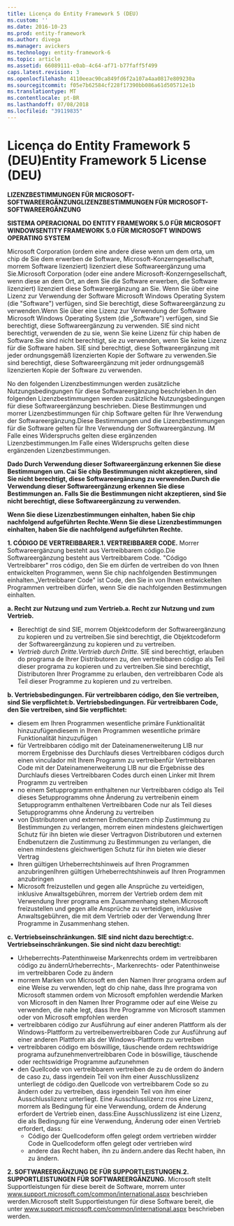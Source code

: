 ```yaml
---
title: Licença do Entity Framework 5 (DEU)
ms.custom: ''
ms.date: 2016-10-23
ms.prod: entity-framework
ms.author: divega
ms.manager: avickers
ms.technology: entity-framework-6
ms.topic: article
ms.assetid: 66089111-e0ab-4c64-af71-b77faff5f499
caps.latest.revision: 3
ms.openlocfilehash: 4110eeac90ca849fd6f2a107a4aa0817e809230a
ms.sourcegitcommit: f05e7b62584cf228f17390bb086a61d505712e1b
ms.translationtype: MT
ms.contentlocale: pt-BR
ms.lasthandoff: 07/08/2018
ms.locfileid: "39119835"
---
```

# <a name="entity-framework-5-license-deu"></a><span data-ttu-id="5b8d1-102">Licença do Entity Framework 5 (DEU)</span><span class="sxs-lookup"><span data-stu-id="5b8d1-102">Entity Framework 5 License (DEU)</span></span>
<span data-ttu-id="5b8d1-103">**LIZENZBESTIMMUNGEN FÜR MICROSOFT-SOFTWAREERGÄNZUNG**</span><span class="sxs-lookup"><span data-stu-id="5b8d1-103">**LIZENZBESTIMMUNGEN FÜR MICROSOFT-SOFTWAREERGÄNZUNG**</span></span>

<span data-ttu-id="5b8d1-104">**SISTEMA OPERACIONAL DO ENTITY FRAMEWORK 5.0 FÜR MICROSOFT WINDOWS**</span><span class="sxs-lookup"><span data-stu-id="5b8d1-104">**ENTITY FRAMEWORK 5.0 FÜR MICROSOFT WINDOWS OPERATING SYSTEM**</span></span>

<span data-ttu-id="5b8d1-105">Microsoft Corporation (ordem eine andere diese wenn um dem orta, um chip de Sie dem erwerben de Software, Microsoft-Konzerngesellschaft, morrem Software lizenziert) lizenziert diese Softwareergänzung uma Sie.</span><span class="sxs-lookup"><span data-stu-id="5b8d1-105">Microsoft Corporation (oder eine andere Microsoft-Konzerngesellschaft, wenn diese an dem Ort, an dem Sie die Software erwerben, die Software lizenziert) lizenziert diese Softwareergänzung an Sie.</span></span> <span data-ttu-id="5b8d1-106">Wenn Sie über eine Lizenz zur Verwendung der Software Microsoft Windows Operating System (die "Software") verfügen, sind Sie berechtigt, diese Softwareergänzung zu verwenden.</span><span class="sxs-lookup"><span data-stu-id="5b8d1-106">Wenn Sie über eine Lizenz zur Verwendung der Software Microsoft Windows Operating System (die „Software") verfügen, sind Sie berechtigt, diese Softwareergänzung zu verwenden.</span></span> <span data-ttu-id="5b8d1-107">SIE sind nicht berechtigt, verwenden de zu sie, wenn Sie keine Lizenz für chip haben de Software.</span><span class="sxs-lookup"><span data-stu-id="5b8d1-107">Sie sind nicht berechtigt, sie zu verwenden, wenn Sie keine Lizenz für die Software haben.</span></span> <span data-ttu-id="5b8d1-108">SIE sind berechtigt, diese Softwareergänzung mit jeder ordnungsgemäß lizenzierten Kopie der Software zu verwenden.</span><span class="sxs-lookup"><span data-stu-id="5b8d1-108">Sie sind berechtigt, diese Softwareergänzung mit jeder ordnungsgemäß lizenzierten Kopie der Software zu verwenden.</span></span>

<span data-ttu-id="5b8d1-109">No den folgenden Lizenzbestimmungen werden zusätzliche Nutzungsbedingungen für diese Softwareergänzung beschrieben.</span><span class="sxs-lookup"><span data-stu-id="5b8d1-109">In den folgenden Lizenzbestimmungen werden zusätzliche Nutzungsbedingungen für diese Softwareergänzung beschrieben.</span></span> <span data-ttu-id="5b8d1-110">Diese Bestimmungen und morrer Lizenzbestimmungen für chip Software gelten für Ihre Verwendung der Softwareergänzung.</span><span class="sxs-lookup"><span data-stu-id="5b8d1-110">Diese Bestimmungen und die Lizenzbestimmungen für die Software gelten für Ihre Verwendung der Softwareergänzung.</span></span> <span data-ttu-id="5b8d1-111">IM Falle eines Widerspruchs gelten diese ergänzenden Lizenzbestimmungen.</span><span class="sxs-lookup"><span data-stu-id="5b8d1-111">Im Falle eines Widerspruchs gelten diese ergänzenden Lizenzbestimmungen.</span></span>

<span data-ttu-id="5b8d1-112">**Dado Durch Verwendung dieser Softwareergänzung erkennen Sie diese Bestimmungen um. Cai Sie chip Bestimmungen nicht akzeptieren, sind Sie nicht berechtigt, diese Softwareergänzung zu verwenden.**</span><span class="sxs-lookup"><span data-stu-id="5b8d1-112">**Durch die Verwendung dieser Softwareergänzung erkennen Sie diese Bestimmungen an. Falls Sie die Bestimmungen nicht akzeptieren, sind Sie nicht berechtigt, diese Softwareergänzung zu verwenden.**</span></span>

<span data-ttu-id="5b8d1-113">**Wenn Sie diese Lizenzbestimmungen einhalten, haben Sie chip nachfolgend aufgeführten Rechte.**</span><span class="sxs-lookup"><span data-stu-id="5b8d1-113">**Wenn Sie diese Lizenzbestimmungen einhalten, haben Sie die nachfolgend aufgeführten Rechte.**</span></span>

<span data-ttu-id="5b8d1-114">**1. CÓDIGO DE VERTREIBBARER.**</span><span class="sxs-lookup"><span data-stu-id="5b8d1-114">**1. VERTREIBBARER CODE.**</span></span> <span data-ttu-id="5b8d1-115">Morrer Softwareergänzung besteht aus Vertreibbarem código.</span><span class="sxs-lookup"><span data-stu-id="5b8d1-115">Die Softwareergänzung besteht aus Vertreibbarem Code.</span></span> <span data-ttu-id="5b8d1-116">"Código Vertreibbarer" rros código, den Sie em dürfen de vertreiben do von Ihnen entwickelten Programmen, wenn Sie chip nachfolgenden Bestimmungen einhalten.</span><span class="sxs-lookup"><span data-stu-id="5b8d1-116">„Vertreibbarer Code" ist Code, den Sie in von Ihnen entwickelten Programmen vertreiben dürfen, wenn Sie die nachfolgenden Bestimmungen einhalten.</span></span>

<span data-ttu-id="5b8d1-117">**a. Recht zur Nutzung und zum Vertrieb.**</span><span class="sxs-lookup"><span data-stu-id="5b8d1-117">**a. Recht zur Nutzung und zum Vertrieb.**</span></span>

-   <span data-ttu-id="5b8d1-118">Berechtigt de sind SIE, morrem Objektcodeform der Softwareergänzung zu kopieren und zu vertreiben.</span><span class="sxs-lookup"><span data-stu-id="5b8d1-118">Sie sind berechtigt, die Objektcodeform der Softwareergänzung zu kopieren und zu vertreiben.</span></span>
-   <span data-ttu-id="5b8d1-119">*Vertrieb durch Dritte.*</span><span class="sxs-lookup"><span data-stu-id="5b8d1-119">*Vertrieb durch Dritte.*</span></span> <span data-ttu-id="5b8d1-120">SIE sind berechtigt, erlauben do programa de Ihrer Distributoren zu, den vertreibbaren código als Teil dieser programa zu kopieren und zu vertreiben.</span><span class="sxs-lookup"><span data-stu-id="5b8d1-120">Sie sind berechtigt, Distributoren Ihrer Programme zu erlauben, den vertreibbaren Code als Teil dieser Programme zu kopieren und zu vertreiben.</span></span>

<span data-ttu-id="5b8d1-121">**b. Vertriebsbedingungen. Für vertreibbaren código, den Sie vertreiben, sind Sie verpflichtet:**</span><span class="sxs-lookup"><span data-stu-id="5b8d1-121">**b. Vertriebsbedingungen. Für vertreibbaren Code, den Sie vertreiben, sind Sie verpflichtet:**</span></span>

-   <span data-ttu-id="5b8d1-122">diesem em Ihren Programmen wesentliche primäre Funktionalität hinzuzufügen</span><span class="sxs-lookup"><span data-stu-id="5b8d1-122">diesem in Ihren Programmen wesentliche primäre Funktionalität hinzuzufügen</span></span>
-   <span data-ttu-id="5b8d1-123">für Vertreibbaren código mit der Dateinamenerweiterung LIB nur morrem Ergebnisse des Durchlaufs dieses Vertreibbaren códigos durch einen vinculador mit Ihrem Programm zu vertreiben</span><span class="sxs-lookup"><span data-stu-id="5b8d1-123">für Vertreibbaren Code mit der Dateinamenerweiterung LIB nur die Ergebnisse des Durchlaufs dieses Vertreibbaren Codes durch einen Linker mit Ihrem Programm zu vertreiben</span></span>
-   <span data-ttu-id="5b8d1-124">no einem Setupprogramm enthaltenen nur Vertreibbaren código als Teil dieses Setupprogramms ohne Änderung zu vertreiben</span><span class="sxs-lookup"><span data-stu-id="5b8d1-124">in einem Setupprogramm enthaltenen Vertreibbaren Code nur als Teil dieses Setupprogramms ohne Änderung zu vertreiben</span></span>
-   <span data-ttu-id="5b8d1-125">von Distributoren und externen Endbenutzern chip Zustimmung zu Bestimmungen zu verlangen, morrem einen mindestens gleichwertigen Schutz für ihn bieten wie dieser Vertrag</span><span class="sxs-lookup"><span data-stu-id="5b8d1-125">von Distributoren und externen Endbenutzern die Zustimmung zu Bestimmungen zu verlangen, die einen mindestens gleichwertigen Schutz für ihn bieten wie dieser Vertrag</span></span>
-   <span data-ttu-id="5b8d1-126">Ihren gültigen Urheberrechtshinweis auf Ihren Programmen anzubringen</span><span class="sxs-lookup"><span data-stu-id="5b8d1-126">Ihren gültigen Urheberrechtshinweis auf Ihren Programmen anzubringen</span></span>
-   <span data-ttu-id="5b8d1-127">Microsoft freizustellen und gegen alle Ansprüche zu verteidigen, inklusive Anwaltsgebühren, morrem der Vertrieb ordem dem mit Verwendung Ihrer programa em Zusammenhang stehen.</span><span class="sxs-lookup"><span data-stu-id="5b8d1-127">Microsoft freizustellen und gegen alle Ansprüche zu verteidigen, inklusive Anwaltsgebühren, die mit dem Vertrieb oder der Verwendung Ihrer Programme in Zusammenhang stehen.</span></span>

<span data-ttu-id="5b8d1-128">**c. Vertriebseinschränkungen. SIE sind nicht dazu berechtigt:**</span><span class="sxs-lookup"><span data-stu-id="5b8d1-128">**c. Vertriebseinschränkungen. Sie sind nicht dazu berechtigt:**</span></span>

-   <span data-ttu-id="5b8d1-129">Urheberrechts-Patenthinweise Markenrechts ordem im vertreibbaren código zu ändern</span><span class="sxs-lookup"><span data-stu-id="5b8d1-129">Urheberrechts-, Markenrechts- oder Patenthinweise im vertreibbaren Code zu ändern</span></span>
-   <span data-ttu-id="5b8d1-130">morrem Marken von Microsoft em den Namen Ihrer programa ordem auf eine Weise zu verwenden, legt do chip nahe, dass Ihre programa von Microsoft stammen ordem von Microsoft empfohlen werden</span><span class="sxs-lookup"><span data-stu-id="5b8d1-130">die Marken von Microsoft in den Namen Ihrer Programme oder auf eine Weise zu verwenden, die nahe legt, dass Ihre Programme von Microsoft stammen oder von Microsoft empfohlen werden</span></span>
-   <span data-ttu-id="5b8d1-131">vertreibbaren código zur Ausführung auf einer anderen Plattform als der Windows-Plattform zu vertreiben</span><span class="sxs-lookup"><span data-stu-id="5b8d1-131">vertreibbaren Code zur Ausführung auf einer anderen Plattform als der Windows-Plattform zu vertreiben</span></span>
-   <span data-ttu-id="5b8d1-132">vertreibbaren código em böswillige, täuschende ordem rechtswidrige programa aufzunehmen</span><span class="sxs-lookup"><span data-stu-id="5b8d1-132">vertreibbaren Code in böswillige, täuschende oder rechtswidrige Programme aufzunehmen</span></span>
-   <span data-ttu-id="5b8d1-133">den Quellcode von vertreibbarem vertreiben de zu de ordem do ändern de caso zu, dass irgendein Teil von ihm einer Ausschlusslizenz unterliegt de código.</span><span class="sxs-lookup"><span data-stu-id="5b8d1-133">den Quellcode von vertreibbarem Code so zu ändern oder zu vertreiben, dass irgendein Teil von ihm einer Ausschlusslizenz unterliegt.</span></span> <span data-ttu-id="5b8d1-134">Eine Ausschlusslizenz rros eine Lizenz, morrem als Bedingung für eine Verwendung, ordem de Änderung erfordert de Vertrieb einen, dass:</span><span class="sxs-lookup"><span data-stu-id="5b8d1-134">Eine Ausschlusslizenz ist eine Lizenz, die als Bedingung für eine Verwendung, Änderung oder einen Vertrieb erfordert, dass:</span></span>
    -   <span data-ttu-id="5b8d1-135">Código der Quellcodeform offen gelegt ordem vertrieben wird</span><span class="sxs-lookup"><span data-stu-id="5b8d1-135">der Code in Quellcodeform offen gelegt oder vertrieben wird</span></span>
    -   <span data-ttu-id="5b8d1-136">andere das Recht haben, ihn zu ändern.</span><span class="sxs-lookup"><span data-stu-id="5b8d1-136">andere das Recht haben, ihn zu ändern.</span></span>

<span data-ttu-id="5b8d1-137">**2. SOFTWAREERGÄNZUNG DE FÜR SUPPORTLEISTUNGEN.**</span><span class="sxs-lookup"><span data-stu-id="5b8d1-137">**2. SUPPORTLEISTUNGEN FÜR SOFTWAREERGÄNZUNG.**</span></span> <span data-ttu-id="5b8d1-138">Microsoft stellt Supportleistungen für diese bereit de Software, morrem unter www.support.microsoft.com/common/international.aspx beschrieben werden.</span><span class="sxs-lookup"><span data-stu-id="5b8d1-138">Microsoft stellt Supportleistungen für diese Software bereit, die unter www.support.microsoft.com/common/international.aspx beschrieben werden.</span></span>
